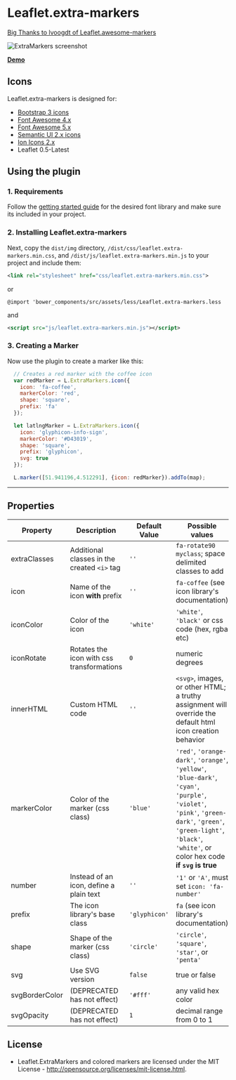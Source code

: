 # Leaflet.extra-markers

<a href="https://github.com/lvoogdt/Leaflet.awesome-markers">Big Thanks to lvoogdt of Leaflet.awesome-markers</a>

![ExtraMarkers screenshot](https://raw.github.com/coryasilva/Leaflet.ExtraMarkers/master/screenshot.png "Screenshot of ExtraMarkers")

**<a href="http://coryasilva.github.io/Leaflet.ExtraMarkers/" target="_blank">Demo</a>**

## Icons

Leaflet.extra-markers is designed for:

- [Bootstrap 3 icons](http://twitter.github.com/bootstrap/)
- [Font Awesome 4.x](http://fortawesome.github.com/Font-Awesome/)
- [Font Awesome 5.x](http://fortawesome.github.com/Font-Awesome/)
- [Semantic UI 2.x icons](http://semantic-ui.com/)
- [Ion Icons 2.x](http://ionicons.com/)
- Leaflet 0.5-Latest

## Using the plugin

### 1. Requirements

Follow the [getting started guide](#icons) for the desired font library and make sure its included in your project.

### 2. Installing Leaflet.extra-markers

Next, copy the `dist/img` directory, `/dist/css/leaflet.extra-markers.min.css`, and `/dist/js/leaflet.extra-markers.min.js` to your project and include them:

````xml
<link rel="stylesheet" href="css/leaflet.extra-markers.min.css">
````

or

````less
@import 'bower_components/src/assets/less/Leaflet.extra-markers.less
````

and

````xml
<script src="js/leaflet.extra-markers.min.js"></script>
````

### 3. Creating a Marker

Now use the plugin to create a marker like this:

````js
  // Creates a red marker with the coffee icon
  var redMarker = L.ExtraMarkers.icon({
    icon: 'fa-coffee',
    markerColor: 'red',
    shape: 'square',
    prefix: 'fa'
  });

  let latlngMarker = L.ExtraMarkers.icon({
    icon: 'glyphicon-info-sign',
    markerColor: '#D43019',
    shape: 'square',
    prefix: 'glyphicon',
    svg: true
  });

  L.marker([51.941196,4.512291], {icon: redMarker}).addTo(map);
````

---

## Properties

| Property        | Description                                 | Default Value | Possible  values                                     |
| --------------- | ------------------------------------------- | ------------- | ---------------------------------------------------- |
| extraClasses    | Additional classes in the created `<i>` tag | `''`          | `fa-rotate90 myclass`; space delimited classes to add |
| icon            | Name of the icon **with** prefix            | `''`          | `fa-coffee` (see icon library's documentation)  |
| iconColor       | Color of the icon                           | `'white'`     | `'white'`, `'black'` or css code (hex, rgba etc) |
| iconRotate    | Rotates the icon with css transformations   | `0`           | numeric degrees
| innerHTML       | Custom HTML code                            | `''`          | `<svg>`, images, or other HTML; a truthy assignment will override the default html icon creation behavior |
| markerColor     | Color of the marker (css class)             | `'blue'`      | `'red'`, `'orange-dark'`, `'orange'`, `'yellow'`, `'blue-dark'`, `'cyan'`, `'purple'`, `'violet'`, `'pink'`, `'green-dark'`, `'green'`, `'green-light'`, `'black'`, `'white'`, or color hex code **if `svg` is true** |
| number          | Instead of an icon, define a plain text     | `''`          | `'1'` or `'A'`, must set `icon: 'fa-number'` |
| prefix          | The icon library's base class               | `'glyphicon'` | `fa` (see icon library's documentation) |
| shape           | Shape of the marker (css class)             | `'circle'`    | `'circle'`, `'square'`, `'star'`, or `'penta'` |
| svg             | Use SVG version                             | `false`       | true or false
| svgBorderColor  | (DEPRECATED has not effect)                 | `'#fff'`      | any valid hex color
| svgOpacity      | (DEPRECATED has not effect)                 | `1`           | decimal range from 0 to 1

## License

- Leaflet.ExtraMarkers and colored markers are licensed under the MIT License - http://opensource.org/licenses/mit-license.html.
